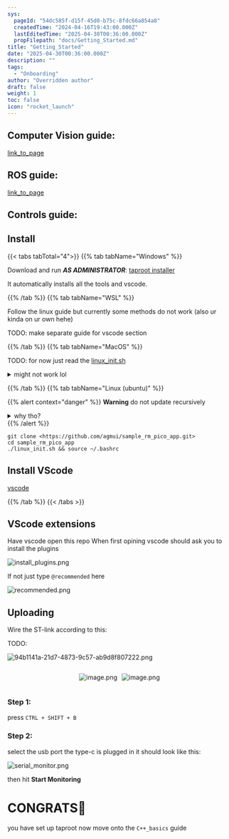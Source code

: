 ```yaml
---
sys:
  pageId: "54dc585f-d15f-45d0-b75c-8fdc66a854a8"
  createdTime: "2024-04-16T19:43:00.000Z"
  lastEditedTime: "2025-04-30T00:36:00.000Z"
  propFilepath: "docs/Getting_Started.md"
title: "Getting_Started"
date: "2025-04-30T00:36:00.000Z"
description: ""
tags:
  - "Onboarding"
author: "Overridden author"
draft: false
weight: 1
toc: false
icon: "rocket_launch"
---
```


## Computer Vision guide:

[link_to_page](86d45bc0-388b-4d26-8848-44f255f73d0e)

## ROS guide:

[link_to_page](3c76c1de-ec8f-46d6-8b0a-294005edc2d5)

## Controls guide:

## Install

{{< tabs tabTotal="4">}}
{{% tab tabName="Windows" %}}

Download and run _**AS ADMINISTRATOR**_: [taproot installer](https://github.com/Thornbots/TeachingFreshies/releases/tag/1.0)

It automatically installs all the tools and vscode.

{{% /tab %}}
{{% tab tabName="WSL" %}}

Follow the linux guide but currently some methods do not work (also ur kinda on ur own hehe)

TODO: make separate guide for vscode section

{{% /tab %}}
{{% tab tabName="MacOS" %}}

TODO: for now just read the [linux_init.sh](https://github.com/agmui/sample_rm_pico_app/blob/main/linux_init.sh)

<details>
<summary>might not work lol</summary>

`brew install libusb pkg-config`

Next install: [vscode](https://code.visualstudio.com/Download)

</details>

{{% /tab %}}
{{% tab tabName="Linux (ubuntu)" %}}

{{% alert context="danger" %}}
**Warning** do not update recursively
<details>
<summary>why tho?</summary>
There are some submodules that may go on for a while (like tinyusb) and I highly
recommend you don't need to get them.
If you want to see what submodules I update just look in `linux_init.sh`
</details>
{{% /alert %}}

```shell
git clone <https://github.com/agmui/sample_rm_pico_app.git>
cd sample_rm_pico_app
./linux_init.sh && source ~/.bashrc
```

## Install VScode

[vscode](https://code.visualstudio.com/Download)

{{% /tab %}}
{{< /tabs >}}

## VScode extensions

Have vscode open this repo
When first opining vscode should ask you to install the plugins

![install_plugins.png](https://prod-files-secure.s3.us-west-2.amazonaws.com/d518164a-d88e-44d1-a4ee-3adb3bd8bce0/89bd30f0-1825-4e77-867b-0a41ce370880/install_plugins.png?X-Amz-Algorithm=AWS4-HMAC-SHA256&X-Amz-Content-Sha256=UNSIGNED-PAYLOAD&X-Amz-Credential=ASIAZI2LB466ZGNDWAA3%2F20250804%2Fus-west-2%2Fs3%2Faws4_request&X-Amz-Date=20250804T052840Z&X-Amz-Expires=3600&X-Amz-Security-Token=IQoJb3JpZ2luX2VjEAUaCXVzLXdlc3QtMiJHMEUCIQCvWrNyRMy0QcdkPYcSu6M1fD4LgdDkHujeTDG2JkkUygIgMoG4DmLnzmXQJT5KKirdOwuOdA0vTFEDDyzSnJ%2ByWKcq%2FwMIPRAAGgw2Mzc0MjMxODM4MDUiDFxz9ZOYlxtRoRc8HSrcAwKcGr0Z1c0Ec%2BTdkxNCC%2FWsxwxq0%2F953ka8zS9K2n%2F1KEnDnCDC4XgAZ1GSKwUwBQeFP0EzgRwEU2Xy8qdOAkoeCDLMswrZ5oIZfMa3mA92tPCBYEk5wF6iSe0Q4My0YbNzX4dmxeIFSkry8Xg9QSOefZhrKWpEhcnwZzoxqtN7wha4lW4Y4aFxzZS5Vsh2WfC%2Bo90sbP1ir%2FPWWtGf7%2FTqLt1d9TO1tIZ9joUims9H%2Fjji97xagMxrU8mSmA%2BUDA7X94RRheI6durdoQi6LIZTEwSLTIylUuadFubuI%2BDJcNXB0l8BCOtLhPBzDUzGIt46ys2vSO0q%2Bw5kuPCmI%2B7n5Tb6InAtpAimf%2BjUQA9YRqMeQbyiYeLoCXh0xi%2FcxzTjIxvz2zvXjZClk2VhLxfGQB1H6BGk0ZIjdy6AeYwCA%2Fkp9p6paYoNRdVWWoVazjDYVl5iwLrPYcVsdyzwET2qW8zpbWG3Uv8Yn6nLp5F4kpT1ik0CXGcJEqCHQ2GUej8kGbTY8j0ozfrbRnsGpfJx0wVAjo51pmPSsmNoOXdHH%2B8PylW1vd%2BREpfDL2s1GieZfDd7gXQUpjST1C7F0t%2Bv9g9IC%2Fqto7vyiEVThweX%2B4AUIYo0IXxBOjW%2BMI3pwMQGOqUBlX6w8RrEly3MF5omlVQeCvErzQbI%2Bua%2Feqg%2BSKuDB9aSjFfa5n4xRy3EIYldGFl68v%2BINRQDBQyGp2sBIygC8uAriH8wcfnbL%2BSAhMXJcsTccQQ7%2ByLq%2BDodZ5tCGxCUTJi2A1SPyvnC8ebnSXv3mUvkARYHCzXl62IbYl2cRLnJybZs9NhsJFva7s7%2Fr2EqHfjrDbsbxz%2FGXtDp4Y1031qE3nqV&X-Amz-Signature=e881c566d9be8f159e5cd61150e9a88e8808edc1a21baca821e0ca16218e1c3c&X-Amz-SignedHeaders=host&x-amz-checksum-mode=ENABLED&x-id=GetObject)

If not just type `@recommended` here  

![recommended.png](https://prod-files-secure.s3.us-west-2.amazonaws.com/d518164a-d88e-44d1-a4ee-3adb3bd8bce0/61e661e9-5d85-4dfc-be0d-8d2097a5e793/recommended.png?X-Amz-Algorithm=AWS4-HMAC-SHA256&X-Amz-Content-Sha256=UNSIGNED-PAYLOAD&X-Amz-Credential=ASIAZI2LB466ZGNDWAA3%2F20250804%2Fus-west-2%2Fs3%2Faws4_request&X-Amz-Date=20250804T052840Z&X-Amz-Expires=3600&X-Amz-Security-Token=IQoJb3JpZ2luX2VjEAUaCXVzLXdlc3QtMiJHMEUCIQCvWrNyRMy0QcdkPYcSu6M1fD4LgdDkHujeTDG2JkkUygIgMoG4DmLnzmXQJT5KKirdOwuOdA0vTFEDDyzSnJ%2ByWKcq%2FwMIPRAAGgw2Mzc0MjMxODM4MDUiDFxz9ZOYlxtRoRc8HSrcAwKcGr0Z1c0Ec%2BTdkxNCC%2FWsxwxq0%2F953ka8zS9K2n%2F1KEnDnCDC4XgAZ1GSKwUwBQeFP0EzgRwEU2Xy8qdOAkoeCDLMswrZ5oIZfMa3mA92tPCBYEk5wF6iSe0Q4My0YbNzX4dmxeIFSkry8Xg9QSOefZhrKWpEhcnwZzoxqtN7wha4lW4Y4aFxzZS5Vsh2WfC%2Bo90sbP1ir%2FPWWtGf7%2FTqLt1d9TO1tIZ9joUims9H%2Fjji97xagMxrU8mSmA%2BUDA7X94RRheI6durdoQi6LIZTEwSLTIylUuadFubuI%2BDJcNXB0l8BCOtLhPBzDUzGIt46ys2vSO0q%2Bw5kuPCmI%2B7n5Tb6InAtpAimf%2BjUQA9YRqMeQbyiYeLoCXh0xi%2FcxzTjIxvz2zvXjZClk2VhLxfGQB1H6BGk0ZIjdy6AeYwCA%2Fkp9p6paYoNRdVWWoVazjDYVl5iwLrPYcVsdyzwET2qW8zpbWG3Uv8Yn6nLp5F4kpT1ik0CXGcJEqCHQ2GUej8kGbTY8j0ozfrbRnsGpfJx0wVAjo51pmPSsmNoOXdHH%2B8PylW1vd%2BREpfDL2s1GieZfDd7gXQUpjST1C7F0t%2Bv9g9IC%2Fqto7vyiEVThweX%2B4AUIYo0IXxBOjW%2BMI3pwMQGOqUBlX6w8RrEly3MF5omlVQeCvErzQbI%2Bua%2Feqg%2BSKuDB9aSjFfa5n4xRy3EIYldGFl68v%2BINRQDBQyGp2sBIygC8uAriH8wcfnbL%2BSAhMXJcsTccQQ7%2ByLq%2BDodZ5tCGxCUTJi2A1SPyvnC8ebnSXv3mUvkARYHCzXl62IbYl2cRLnJybZs9NhsJFva7s7%2Fr2EqHfjrDbsbxz%2FGXtDp4Y1031qE3nqV&X-Amz-Signature=492d2ad283a511837cb5fcff9b371a04d5d2967a843a37cdf31f70ae65e77ed7&X-Amz-SignedHeaders=host&x-amz-checksum-mode=ENABLED&x-id=GetObject)

## Uploading

Wire the ST-link according to this:

TODO:

![94b1141a-21d7-4873-9c57-ab9d8f807222.png](https://prod-files-secure.s3.us-west-2.amazonaws.com/d518164a-d88e-44d1-a4ee-3adb3bd8bce0/e5fad17d-ab82-4300-9f4c-505ab4b1202c/94b1141a-21d7-4873-9c57-ab9d8f807222.png?X-Amz-Algorithm=AWS4-HMAC-SHA256&X-Amz-Content-Sha256=UNSIGNED-PAYLOAD&X-Amz-Credential=ASIAZI2LB466ZGNDWAA3%2F20250804%2Fus-west-2%2Fs3%2Faws4_request&X-Amz-Date=20250804T052840Z&X-Amz-Expires=3600&X-Amz-Security-Token=IQoJb3JpZ2luX2VjEAUaCXVzLXdlc3QtMiJHMEUCIQCvWrNyRMy0QcdkPYcSu6M1fD4LgdDkHujeTDG2JkkUygIgMoG4DmLnzmXQJT5KKirdOwuOdA0vTFEDDyzSnJ%2ByWKcq%2FwMIPRAAGgw2Mzc0MjMxODM4MDUiDFxz9ZOYlxtRoRc8HSrcAwKcGr0Z1c0Ec%2BTdkxNCC%2FWsxwxq0%2F953ka8zS9K2n%2F1KEnDnCDC4XgAZ1GSKwUwBQeFP0EzgRwEU2Xy8qdOAkoeCDLMswrZ5oIZfMa3mA92tPCBYEk5wF6iSe0Q4My0YbNzX4dmxeIFSkry8Xg9QSOefZhrKWpEhcnwZzoxqtN7wha4lW4Y4aFxzZS5Vsh2WfC%2Bo90sbP1ir%2FPWWtGf7%2FTqLt1d9TO1tIZ9joUims9H%2Fjji97xagMxrU8mSmA%2BUDA7X94RRheI6durdoQi6LIZTEwSLTIylUuadFubuI%2BDJcNXB0l8BCOtLhPBzDUzGIt46ys2vSO0q%2Bw5kuPCmI%2B7n5Tb6InAtpAimf%2BjUQA9YRqMeQbyiYeLoCXh0xi%2FcxzTjIxvz2zvXjZClk2VhLxfGQB1H6BGk0ZIjdy6AeYwCA%2Fkp9p6paYoNRdVWWoVazjDYVl5iwLrPYcVsdyzwET2qW8zpbWG3Uv8Yn6nLp5F4kpT1ik0CXGcJEqCHQ2GUej8kGbTY8j0ozfrbRnsGpfJx0wVAjo51pmPSsmNoOXdHH%2B8PylW1vd%2BREpfDL2s1GieZfDd7gXQUpjST1C7F0t%2Bv9g9IC%2Fqto7vyiEVThweX%2B4AUIYo0IXxBOjW%2BMI3pwMQGOqUBlX6w8RrEly3MF5omlVQeCvErzQbI%2Bua%2Feqg%2BSKuDB9aSjFfa5n4xRy3EIYldGFl68v%2BINRQDBQyGp2sBIygC8uAriH8wcfnbL%2BSAhMXJcsTccQQ7%2ByLq%2BDodZ5tCGxCUTJi2A1SPyvnC8ebnSXv3mUvkARYHCzXl62IbYl2cRLnJybZs9NhsJFva7s7%2Fr2EqHfjrDbsbxz%2FGXtDp4Y1031qE3nqV&X-Amz-Signature=80d79a647e56c4f37a6818f8b6b93065fe5f739888d360c585655cb92ecc3191&X-Amz-SignedHeaders=host&x-amz-checksum-mode=ENABLED&x-id=GetObject)

<div style="display: flex;flex-direction: row; column-gap:10px; max-width: 630px;justify-content: center;">
<div>

![image.png](https://prod-files-secure.s3.us-west-2.amazonaws.com/d518164a-d88e-44d1-a4ee-3adb3bd8bce0/210ecb78-1116-4d7b-b9b7-2292f66fa2c2/image.png?X-Amz-Algorithm=AWS4-HMAC-SHA256&X-Amz-Content-Sha256=UNSIGNED-PAYLOAD&X-Amz-Credential=ASIAZI2LB466VFVQPWAT%2F20250804%2Fus-west-2%2Fs3%2Faws4_request&X-Amz-Date=20250804T052849Z&X-Amz-Expires=3600&X-Amz-Security-Token=IQoJb3JpZ2luX2VjEAUaCXVzLXdlc3QtMiJGMEQCIQCcG7F1mJCRktOPA%2F6WpRP%2FqHCIDwH%2FlHWHZAL0iDX3DgIfHHtT3d%2FURuyWPdNj35drYoGbCB0dqZL8wfNn%2BguvTir%2FAwg9EAAaDDYzNzQyMzE4MzgwNSIM7cZu44fnXz8Q51O%2FKtwD7qb%2FMBc5sZAU7eQFs3nY7ogD9%2BImI2djTORrmNEqJMIAHlr8VPxdsG%2FBp7rLU3RI63%2Fx3WlNo0Dw0gbrVf%2FPy5%2FczKUgDK4aERXl3z%2FIZrYNh65L3RnSUGmcNPsZZhX%2BhOev9r%2BZqJROa%2BhzNzttb2YkIkqAHEEHFUFUTpj8wS4L%2FFb%2BV14EvFb4ze%2BPBzYEgsnKadpgIp2H%2BWKLK2PwLGPR3rM%2B6rG510%2FV5GmTB0pdL1jAALAy3Cip9KBPdfIHUirmBHEb4iVM2fH5gMcUaYUCHcyCFxRVo95TV0q6Ap2kY1j5owRn0Sp%2BPJ6Tfyp6kW8MgaQlGTsR3lUlNwgQ3KjmS4tyOfPxvQKYnSu6Bm8lvAvx1DKWL6Ug6NE02uoIBgC4rlt7msSWJ2tYQSH5MtAfdUY6jQBDzl2BpBDrdv1RVh1hQ3JY9BNDM2IJfXNTdprM7gNqSPQ%2BC7f9bOPSjUEeZMbyANxx7HvH71C1muRAuIFHqjTxNrxe3pngSQA36aFxAL1wiocuK3ZR1zgbPOFvtrU6qIs61PAYJUgMyLZhBI6wsP5wxW2oY6qsb4ppfXH3h1MRy%2F4PJLE629L6%2BLcKH6DxZNrL9vQYsXu%2BixlPouu93wjTwZfr4lUwwOnAxAY6pgH4qHs7xAY3OCa1OdL0wBnNQXESSF8Wssk%2BDnCYT4ZAxJBSKC3qak8d5VWICuUypFL6LytJXQtRiTGXiesHQ8MO5YbzE0ts0HnIRf29fknGE9d46IpzKqHXnCFXMGa2MOznG22q4JgSUykUL57kGTp%2F6XQqp6GOEVtNJzuYTPObCWuPIn6hU7v80%2BzhWmW9G2IHBJMjudM7afmxHrZDDy6euXseyJSG&X-Amz-Signature=36ddce98fbf56cb64605e4e561618768f24651a211268a25969b2312e2f1c492&X-Amz-SignedHeaders=host&x-amz-checksum-mode=ENABLED&x-id=GetObject)

</div>
<div>

![image.png](https://prod-files-secure.s3.us-west-2.amazonaws.com/d518164a-d88e-44d1-a4ee-3adb3bd8bce0/33a0fd0f-8ca6-4a86-8e09-26e95ded1fff/image.png?X-Amz-Algorithm=AWS4-HMAC-SHA256&X-Amz-Content-Sha256=UNSIGNED-PAYLOAD&X-Amz-Credential=ASIAZI2LB466YAG4RBWS%2F20250804%2Fus-west-2%2Fs3%2Faws4_request&X-Amz-Date=20250804T052850Z&X-Amz-Expires=3600&X-Amz-Security-Token=IQoJb3JpZ2luX2VjEAUaCXVzLXdlc3QtMiJHMEUCIQCL12S4ZYJxcCLouozSzW3JR7w%2Fi%2FoAQjl1qeCBegEu4wIgRYIa7EVGrcZ1Y8BTp7mdwnLFwk0VZnN5sBM%2F3Z%2BRhrwq%2FwMIPRAAGgw2Mzc0MjMxODM4MDUiDEITUscPAWjIW8J%2BCyrcA5QkkecJDIyjsZoS%2BNhe8LE4y6AXu%2BHBHWEeMf6Xs2W%2FTK1B5ddgY59h%2F%2F9CI4PuJPceiCjq47bz89gw1mS0WCTO4P3ZZcyJPr0%2BshVsp%2B2HyK5nHwWN9WemTrfBOq1%2BCqNvNqtTUWjRQVQkwu%2BERYBJb1Ku0AaP7R1arHLF580L%2FHKU2XZ4U%2B9WbVhjNFON7RrXX08R1%2BMgDKX47IcGWI5BIDqrcQQefLwUwng%2F%2BUxpbbi4LLe8BLtkBK2ml1bjeUe%2F9ESMURK2HLChEnZSvpe3JpHEPBojjLh9xqZO2H%2BxzO%2FGNOe0UZcIl8x6dt4iU6lspoWe50EkAptP8G95G7Ku2FIzLOF%2BmwGxDk%2BHr%2BYCOOyTiuG48MpFVbNNGGvk5y0LlqYLBVpWdECSn%2FCtbr2WbJxkhvYGfPvXS9x8i%2FFUloP8R3QsGj5TxvWLwYPVzVLLcm2gETvlGYqkSZQR4EDYyHkt9%2BTNyvt1j3j3VLo2i0MWr%2FQ8enDETf5YRH59v%2BAbi%2F0qGBmJHMkPGdmTWEr2uCj%2Fat5A6GpAUp9QDG%2Fvgo7tVu14lfNt3ZAnNTeyBqwMNZMJ2MIcRR8DEqx7tdPI01McNc9ND8JM17ivXAyRF6Ac79NizAStrin5MKPpwMQGOqUBaJTz1qR6VelzdWjqw5nheImsVwBfOewZXqqqemgja%2Fc7njXOAgtBLHaFDA4%2BiJSqEw3GL%2BSks6icfufn76ovNFezZfRxm%2FXDzLpP%2BVUqqH0srnPoa45rYxn4NQqghAO1Sa5vq0Thvn9yAOvRdQJJsUJNSz2nbvEUpZJ62646yl8A7EvgsYsj%2FlbB9sX414wPiKnRdjdC06P2vMTrp9%2Byru8BR5sm&X-Amz-Signature=8a1df6885d40b71d09b75f9ac456654bf39380c7a02bc0e3147f926c08cc4f8e&X-Amz-SignedHeaders=host&x-amz-checksum-mode=ENABLED&x-id=GetObject)

</div>
</div>

### Step 1:

press `CTRL + SHIFT + B`

### Step 2:

select the usb port the type-c is plugged in it should look like this:

![serial_monitor.png](https://prod-files-secure.s3.us-west-2.amazonaws.com/d518164a-d88e-44d1-a4ee-3adb3bd8bce0/f03f4774-05d4-4393-b6a0-d5efb6d315ab/serial_monitor.png?X-Amz-Algorithm=AWS4-HMAC-SHA256&X-Amz-Content-Sha256=UNSIGNED-PAYLOAD&X-Amz-Credential=ASIAZI2LB466ZGNDWAA3%2F20250804%2Fus-west-2%2Fs3%2Faws4_request&X-Amz-Date=20250804T052840Z&X-Amz-Expires=3600&X-Amz-Security-Token=IQoJb3JpZ2luX2VjEAUaCXVzLXdlc3QtMiJHMEUCIQCvWrNyRMy0QcdkPYcSu6M1fD4LgdDkHujeTDG2JkkUygIgMoG4DmLnzmXQJT5KKirdOwuOdA0vTFEDDyzSnJ%2ByWKcq%2FwMIPRAAGgw2Mzc0MjMxODM4MDUiDFxz9ZOYlxtRoRc8HSrcAwKcGr0Z1c0Ec%2BTdkxNCC%2FWsxwxq0%2F953ka8zS9K2n%2F1KEnDnCDC4XgAZ1GSKwUwBQeFP0EzgRwEU2Xy8qdOAkoeCDLMswrZ5oIZfMa3mA92tPCBYEk5wF6iSe0Q4My0YbNzX4dmxeIFSkry8Xg9QSOefZhrKWpEhcnwZzoxqtN7wha4lW4Y4aFxzZS5Vsh2WfC%2Bo90sbP1ir%2FPWWtGf7%2FTqLt1d9TO1tIZ9joUims9H%2Fjji97xagMxrU8mSmA%2BUDA7X94RRheI6durdoQi6LIZTEwSLTIylUuadFubuI%2BDJcNXB0l8BCOtLhPBzDUzGIt46ys2vSO0q%2Bw5kuPCmI%2B7n5Tb6InAtpAimf%2BjUQA9YRqMeQbyiYeLoCXh0xi%2FcxzTjIxvz2zvXjZClk2VhLxfGQB1H6BGk0ZIjdy6AeYwCA%2Fkp9p6paYoNRdVWWoVazjDYVl5iwLrPYcVsdyzwET2qW8zpbWG3Uv8Yn6nLp5F4kpT1ik0CXGcJEqCHQ2GUej8kGbTY8j0ozfrbRnsGpfJx0wVAjo51pmPSsmNoOXdHH%2B8PylW1vd%2BREpfDL2s1GieZfDd7gXQUpjST1C7F0t%2Bv9g9IC%2Fqto7vyiEVThweX%2B4AUIYo0IXxBOjW%2BMI3pwMQGOqUBlX6w8RrEly3MF5omlVQeCvErzQbI%2Bua%2Feqg%2BSKuDB9aSjFfa5n4xRy3EIYldGFl68v%2BINRQDBQyGp2sBIygC8uAriH8wcfnbL%2BSAhMXJcsTccQQ7%2ByLq%2BDodZ5tCGxCUTJi2A1SPyvnC8ebnSXv3mUvkARYHCzXl62IbYl2cRLnJybZs9NhsJFva7s7%2Fr2EqHfjrDbsbxz%2FGXtDp4Y1031qE3nqV&X-Amz-Signature=b2db80dfe64a4b4940492f7ca1e6d18b39197eb0dd55df164d8b59954bc2447a&X-Amz-SignedHeaders=host&x-amz-checksum-mode=ENABLED&x-id=GetObject)

then hit **Start Monitoring**

# CONGRATS🎉

you have set up taproot now move onto the `C++_basics` guide

